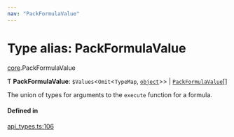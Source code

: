 ```yaml
---
nav: "PackFormulaValue"
---
```

# Type alias: PackFormulaValue

[core](../modules/core.md).PackFormulaValue

Ƭ **PackFormulaValue**: `$Values`<`Omit`<`TypeMap`, [`object`](../enums/core.Type.md#object)\>\> \| [`PackFormulaValue`](core.PackFormulaValue.md)[]

The union of types for arguments to the `execute` function for a formula.

#### Defined in

[api_types.ts:106](https://github.com/coda/packs-sdk/blob/main/api_types.ts#L106)
